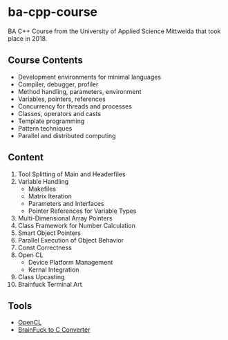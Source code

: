 # ba-cpp-course

BA C++ Course from the University of Applied Science Mittweida that took place in 2018.

## Course Contents

- Development environments for minimal languages
- Compiler, debugger, profiler
- Method handling, parameters, environment
- Variables, pointers, references
- Concurrency for threads and processes
- Classes, operators and casts
- Template programming
- Pattern techniques
- Parallel and distributed computing

## Content

1. Tool Splitting of Main and Headerfiles
2. Variable Handling
   - Makefiles
   - Matrix Iteration
   - Parameters and Interfaces
   - Pointer References for Variable Types
3. Multi-Dimensional Array Pointers
4. Class Framework for Number Calculation
5. Smart Object Pointers
6. Parallel Execution of Object Behavior
7. Const Correctness
8. Open CL
   - Device Platform Management
   - Kernal Integration
9. Class Upcasting
10. Brainfuck Terminal Art

## Tools

- [OpenCL](https://rocmdocs.amd.com/en/latest/Programming_Guides/Opencl-programming-guide.html)
- [BrainFuck to C Converter](https://github.com/paulkaefer/bftoc/blob/master/bftoc.py)
